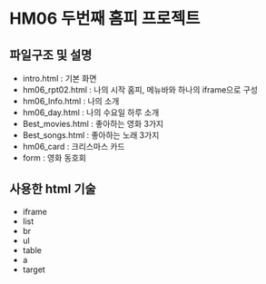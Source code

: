 # HM06 두번째 홈피 프로젝트

## 파일구조 및 설명
- intro.html : 기본 화면
- hm06_rpt02.html : 나의 시작 홈피, 메뉴바와 하나의 iframe으로 구성
- hm06_Info.html : 나의 소개
- hm06_day.html : 나의 수요일 하루 소개
- Best_movies.html : 좋아하는 영화 3가지
- Best_songs.html : 좋아하는 노래 3가지
- hm06_card : 크리스마스 카드
- form : 영화 동호회

## 사용한 html 기술
- iframe
- list
- br
- ul
- table
- a
- target
